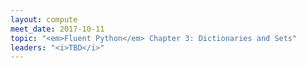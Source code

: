 ```yaml
---
layout: compute
meet_date: 2017-10-11
topic: "<em>Fluent Python</em> Chapter 3: Dictionaries and Sets"
leaders: "<i>TBD</i>"
---
```


